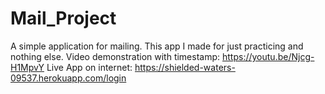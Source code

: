 # Mail_Project
A simple application for mailing. This app I made for just practicing and nothing else.
Video demonstration with timestamp: https://youtu.be/Njcg-H1MpvY
Live App on internet: https://shielded-waters-09537.herokuapp.com/login
